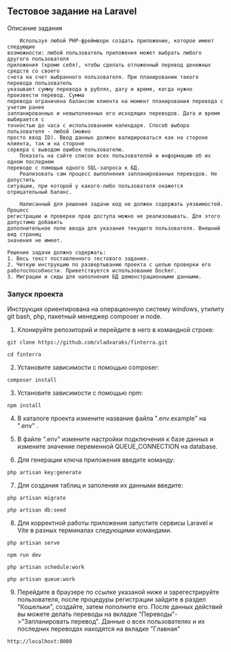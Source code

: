 ## Тестовое задание на Laravel

Описание задания
```
    Используя любой PHP-фреймворк создать приложение, которое имеет следующие
возможности: любой пользователь приложения может выбрать любого другого пользователя
приложения (кроме себя), чтобы сделать отложенный перевод денежных средств со своего
счета на счет выбранного пользователя. При планировании такого перевода пользователь
указывает сумму перевода в рублях, дату и время, когда нужно произвести перевод. Сумма
перевода ограничена балансом клиента на момент планирования перевода с учетом ранее
запланированных и невыполненных его исходящих переводов. Дата и время выбирается с
точностью до часа с использованием календаря. Способ выбора пользователя - любой (можно
просто ввод ID). Ввод данных должен валидироваться как на стороне клиента, так и на стороне
сервера с выводом ошибок пользователю.
    Показать на сайте список всех пользователей и информацию об их одном последнем
переводе с помощью одного SQL-запроса к БД.
    Реализовать сам процесс выполнения запланированных переводов. Не допустить
ситуации, при которой у какого-либо пользователя окажется отрицательный баланс.

    Написанный для решения задачи код не должен содержать уязвимостей. Процесс
регистрации и проверки прав доступа можно не реализовывать. Для этого допустимо добавить
дополнительное поле ввода для указания текущего пользователя. Внешний вид страниц
значения не имеет.

Решение задачи должно содержать:
1. Весь текст поставленного тестового задания.
2. Четкую инструкцию по развертыванию проекта с целью проверки его
работоспособности. Приветствуется использование Docker.
3. Миграции и сиды для наполнения БД демонстрационными данными.

```

### **Запуск проекта**

Инструкция ориентирована на операционную систему windows, утилиту git bash, php,
пакетный менеджер composer и node.

1. Клонируйте репозиторий и перейдите в него в командной строке:

```
git clone https://github.com/vladvaraks/finterra.git
```
```
cd finterra
```

2. Установите зависимости с помощью composer:

```
composer install
```

3. Установите зависимости с помощью npm:

```
npm install
```

4. В каталоге проекта измените название файла ".env.example" на ".env" .

5. В файле ".env" измените настройки подключения к базе данных и измените значение переменной QUEUE_CONNECTION на database.

6. Для генерации ключа приложения введите команду:

```
php artisan key:generate
```

7. Для создания таблиц и заполения их данными введите:

```
php artisan migrate
```

```
php artisan db:seed
```

8. Для корректной работы приложения запустите сервисы Laravel и Vite в разных терминалах следующими командами.

```
php artisan serve
```

```
npm run dev
```

```
php artisan schedule:work
```

```
php artisan queue:work
```

9. Перейдите в браузере по ссылке указаной ниже и зарегестрируйте пользователя, после процедуры регистрации зайдите в раздел "Кошельки", создайте, затем пополните его. После данных действий вы можете делать переводы на вкладке "Переводы"->"Запланировать перевод". Данные о всех пользователях и их последних переводах находятся на вкладке "Главная"

```
http://localhost:8000
```
